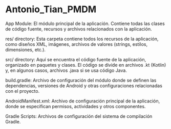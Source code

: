 # Antonio_Tian_PMDM
App Module: El módulo principal de la aplicación. Contiene todas las clases de código fuente, recursos y archivos relacionados con la aplicación.

res/ directory: Esta carpeta contiene todos los recursos de la aplicación, como diseños XML, imágenes, archivos de valores (strings, estilos, dimensiones, etc.).

src/ directory: Aquí se encuentra el código fuente de la aplicación, organizado en paquetes y clases. El código se divide en archivos .kt (Kotlin) y, en algunos casos, archivos .java si se usa código Java.

build.gradle: Archivo de configuración del módulo donde se definen las dependencias, versiones de Android y otras configuraciones relacionadas con el proyecto.

AndroidManifest.xml: Archivo de configuración principal de la aplicación, donde se especifican permisos, actividades y otros componentes.

Gradle Scripts: Archivos de configuración del sistema de compilación Gradle.
